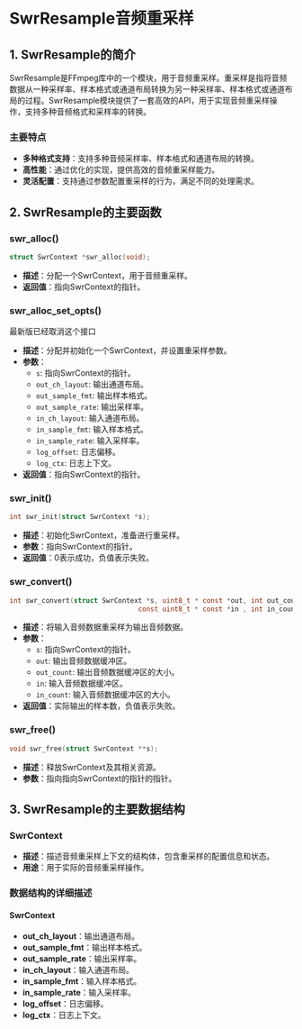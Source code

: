 ﻿# SwrResample音频重采样

## 1. SwrResample的简介

SwrResample是FFmpeg库中的一个模块，用于音频重采样。重采样是指将音频数据从一种采样率、样本格式或通道布局转换为另一种采样率、样本格式或通道布局的过程。SwrResample模块提供了一套高效的API，用于实现音频重采样操作，支持多种音频格式和采样率的转换。

### 主要特点
- **多种格式支持**：支持多种音频采样率、样本格式和通道布局的转换。
- **高性能**：通过优化的实现，提供高效的音频重采样能力。
- **灵活配置**：支持通过参数配置重采样的行为，满足不同的处理需求。

## 2. SwrResample的主要函数

### swr_alloc()
```c
struct SwrContext *swr_alloc(void);
```
- **描述**：分配一个SwrContext，用于音频重采样。
- **返回值**：指向SwrContext的指针。

### swr_alloc_set_opts()
最新版已经取消这个接口
- **描述**：分配并初始化一个SwrContext，并设置重采样参数。
- **参数**：
  - `s`: 指向SwrContext的指针。
  - `out_ch_layout`: 输出通道布局。
  - `out_sample_fmt`: 输出样本格式。
  - `out_sample_rate`: 输出采样率。
  - `in_ch_layout`: 输入通道布局。
  - `in_sample_fmt`: 输入样本格式。
  - `in_sample_rate`: 输入采样率。
  - `log_offset`: 日志偏移。
  - `log_ctx`: 日志上下文。
- **返回值**：指向SwrContext的指针。

### swr_init()
```c
int swr_init(struct SwrContext *s);
```
- **描述**：初始化SwrContext，准备进行重采样。
- **参数**：指向SwrContext的指针。
- **返回值**：0表示成功，负值表示失败。

### swr_convert()
```c
int swr_convert(struct SwrContext *s, uint8_t * const *out, int out_count,
                                const uint8_t * const *in , int in_count);
```
- **描述**：将输入音频数据重采样为输出音频数据。
- **参数**：
  - `s`: 指向SwrContext的指针。
  - `out`: 输出音频数据缓冲区。
  - `out_count`: 输出音频数据缓冲区的大小。
  - `in`: 输入音频数据缓冲区。
  - `in_count`: 输入音频数据缓冲区的大小。
- **返回值**：实际输出的样本数，负值表示失败。

### swr_free()
```c
void swr_free(struct SwrContext **s);
```
- **描述**：释放SwrContext及其相关资源。
- **参数**：指向指向SwrContext的指针的指针。

## 3. SwrResample的主要数据结构

### SwrContext
- **描述**：描述音频重采样上下文的结构体，包含重采样的配置信息和状态。
- **用途**：用于实际的音频重采样操作。

### 数据结构的详细描述

#### SwrContext
- **out_ch_layout**：输出通道布局。
- **out_sample_fmt**：输出样本格式。
- **out_sample_rate**：输出采样率。
- **in_ch_layout**：输入通道布局。
- **in_sample_fmt**：输入样本格式。
- **in_sample_rate**：输入采样率。
- **log_offset**：日志偏移。
- **log_ctx**：日志上下文。